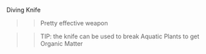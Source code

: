 Diving Knife
>>Pretty effective weapon

>>TIP: the knife can be used to break Aquatic Plants to get Organic Matter

